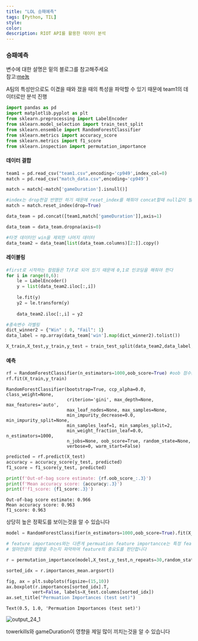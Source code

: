 ```yaml
---
title: "LOL 승패예측"
tags: [Python, TIL]
style:
color:
description: RIOT API를 활용한 데이터 분석
---
```

### 승패예측

변수에 대한 설명은 밑의 블로그를 참고해주세요 <br/>
참고:[me뇽](https://shinminyong.tistory.com/12?category=839096)  

A팀의 특성만으로도 이겼을 때와 졌을 때의 특성을 파악할 수 있기 때문에 team1의 데이터로만 분석 진행


```python
import pandas as pd
import matplotlib.pyplot as plt
from sklearn.preprocessing import LabelEncoder
from sklearn.model_selection import train_test_split
from sklearn.ensemble import RandomForestClassifier
from sklearn.metrics import accuracy_score
from sklearn.metrics import f1_score
from sklearn.inspection import permutation_importance
```

#### 데이터 결합


```python
team1 = pd.read_csv("team1.csv",encoding='cp949',index_col=0)
match = pd.read_csv("match_data.csv",encoding='cp949')
```


```python
match = match[~match['gameDuration'].isnull()]
```


```python
#index는 drop한걸 반영안 하기 때문에 reset_index를 해줘야 concat할때 null값이 발생하지 않는다
match = match.reset_index(drop=True)
```


```python
data_team = pd.concat([team1,match['gameDuration']],axis=1)
```


```python
data_team = data_team.dropna(axis=0)
```


```python
#타겟 데이터인 win을 제외한 나머지 데이터
data_team2 = data_team[list(data_team.columns)[2:]].copy()
```

#### 레이블링


```python
#first로 시작하는 컬럼들은 T/F로 되어 있기 때문에 0,1로 인코딩을 해줘야 한다
for i in range(0,6):
    le = LabelEncoder()
    y = list(data_team2.iloc[:,i])
    
    le.fit(y)
    y2 = le.transform(y)
    
    data_team2.iloc[:,i] = y2
```


```python
#종속변수 라벨링
dict_winner2 = {"Win" : 0, "Fail": 1}
data_label = np.array(data_team['win'].map(dict_winner2).tolist())
```


```python
X_train,X_test,y_train,y_test = train_test_split(data_team2,data_label,test_size=0.25,stratify=data_label,random_state=123456)
```

#### 예측


```python
rf = RandomForestClassifier(n_estimators=1000,oob_score=True) #oob 점수는 oob샘플에서 올바르게 예측 된 행수로 계산됩니다
rf.fit(X_train,y_train)
```




    RandomForestClassifier(bootstrap=True, ccp_alpha=0.0, class_weight=None,
                           criterion='gini', max_depth=None, max_features='auto',
                           max_leaf_nodes=None, max_samples=None,
                           min_impurity_decrease=0.0, min_impurity_split=None,
                           min_samples_leaf=1, min_samples_split=2,
                           min_weight_fraction_leaf=0.0, n_estimators=1000,
                           n_jobs=None, oob_score=True, random_state=None,
                           verbose=0, warm_start=False)




```python
predicted = rf.predict(X_test)
accuracy = accuracy_score(y_test, predicted)
f1_score = f1_score(y_test, predicted)
```


```python
print(f'Out-of-bag score estimate: {rf.oob_score_:.3}')
print(f'Mean accuracy score: {accuracy:.3}')
print(f'f1_score: {f1_score:.3}')
```

    Out-of-bag score estimate: 0.966
    Mean accuracy score: 0.963
    f1_score: 0.963
    

상당히 높은 정확도를 보이는것을 알 수 있습니다


```python
model = RandomForestClassifier(n_estimators=1000,oob_score=True).fit(X_train,y_train)
```


```python
# feature importances와는 다른게 permuation feature importancce는 특정 feature를 사용하지 않을 때, 이것이 성능 손실에
# 얼마만큼의 영향을 주는지 파약하여 feature의 중요도를 판단합니다
```


```python
r = permutation_importance(model,X_test,y_test,n_repeats=30,random_state=42,n_jobs=-1)
```


```python
sorted_idx = r.importances_mean.argsort()
```


```python
fig, ax = plt.subplots(figsize=(15,10))
ax.boxplot(r.importances[sorted_idx].T,
          vert=False, labels=X_test.columns[sorted_idx])
ax.set_title("Permuation Importances (test set)")
```




    Text(0.5, 1.0, 'Permuation Importances (test set)')




![output_24_1](https://user-images.githubusercontent.com/57039464/85030463-726bfd00-b1b8-11ea-9366-23ee0b57d022.png)



towerkills와 gameDuration이 영향을 제일 많이 끼치는것을 알 수 있습니다
